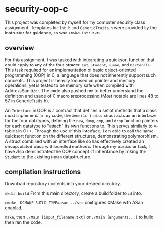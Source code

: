 # security-oop-c
This project was completed by myself for my computer security class assignment. Templates for `Int.h` and `GenericTraits.h` were provided by the instructor for guidance, as was `CMakeLists.txt`.

## overview
For this assignment, I was tasked with integrating a quicksort function that could apply to any of the four structs: `Int`, `Student`, `Human`, and `Rectangle`.
This task required for an implementation of basic object-oriented programming (OOP) in C, a language that does not inherently support such concepts.
This project is heavily focused on pointer and memory operations, yet is tested to be memory safe when compiled with AddressSanitizer.
The code also pushed me to better understand the definition and usage of C macro preprocessing (Most notable are lines 48 to 57 in GenericTraits.h).

An `Interface` in OOP is a contract that defines a set of methods that a class must implement. In my code, the `Generic Traits` struct acts as an interface for the four datatypes,
defining the `new`, `dump`, `cmp`, and `drop` function pointers for each datatype to "attach" its own functions to. This serves similarly to v-tables in C++.
Through the use of this interface, I am able to call the same quicksort function on the different structures, demonstrating polymorphism.
A struct combined with an interface like so has effectively created an encapsulated class with bundled methods.
Through my particular task, I have also demonstrated the OOP concept of inheritance by linking the `Student` to the existing `Human` datastructure.

## compilation instructions
Download repository contents into your desired directory.

`mkdir build` From this main directory, create a build folder to `cd` into.

`cmake -DCMAKE_BUILD_TYPE=asan ../src` configures CMake with ASan enabled.

`make`, then `./Main [input_filename.txt]` or `./Main [arguments...]` to build then run the code.
